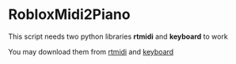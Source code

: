 # RobloxMidi2Piano
This script needs two python libraries **rtmidi** and **keyboard** to work

You may download them from [rtmidi](https://pypi.org/project/python-rtmidi/) and [keyboard](https://pypi.org/project/keyboard)
